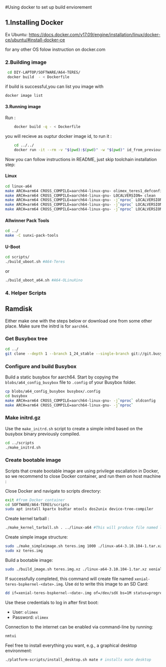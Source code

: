 #Using docker to set up build enviorement

## 1.Installing Docker
Ex Ubuntu:
https://docs.docker.com/v17.09/engine/installation/linux/docker-ce/ubuntu/#install-docker-ce

for any other OS folow instruction on docker.com

### 2.Building image

```bash
 cd DIY-LAPTOP/SOFTWARE/A64-TERES/
 docker build  - < Dockerfile
```

  if build is successful,you can list you image with
```bash
docker image list
```
#### 3.Running image
Run :
```bash	
	docker build -q - < Dockerfile	
```
you will recieve as ouptur docker image id, to run it : 
```bash
	cd ../../ 
	docker run -it --rm -v "$(pwd):$(pwd)" -w "$(pwd)" id_from_previous_command
```

Now you can follow instructions in README, just skip  toolchain installation step:

#### Linux
```bash
cd linux-a64
make ARCH=arm64 CROSS_COMPILE=aarch64-linux-gnu- olimex_teres1_defconfig
make ARCH=arm64 CROSS_COMPILE=aarch64-linux-gnu- LOCALVERSION= clean
make ARCH=arm64 CROSS_COMPILE=aarch64-linux-gnu- -j`nproc` LOCALVERSION= Image
make ARCH=arm64 CROSS_COMPILE=aarch64-linux-gnu- -j`nproc` LOCALVERSION= modules
make ARCH=arm64 CROSS_COMPILE=aarch64-linux-gnu- -j`nproc` LOCALVERSION= modules_install  INSTALL_MOD_PATH=out INSTALL_MOD_STRIP=1
```

#### Allwinner Pack Tools 
```bash
cd ../
make -C sunxi-pack-tools
```
#### U-Boot
```bash
cd scripts/
./build_uboot.sh #A64-Teres
```
or

```bash
./build_uboot_a64.sh #A64-OLinuXino
```

### 4. Helper Scripts

## Ramdisk
Either make one with the steps below or download one from some other place.
Make sure the initrd is for `aarch64`.

### Get Busybox tree
```bash
cd ../
git clone --depth 1 --branch 1_24_stable --single-branch git://git.busybox.net/busybox busybox
```

### Configure and build Busybox

Build a static busybox for aarch64. Start by copying the `blobs/a64_config_busybox`
file to `.config` of your Busybox folder.

```bash
cp blobs/a64_config_busybox busybox/.config
cd busybox 
make ARCH=arm64 CROSS_COMPILE=aarch64-linux-gnu- -j`nproc` oldconfig
make ARCH=arm64 CROSS_COMPILE=aarch64-linux-gnu- -j`nproc`
```

### Make initrd.gz
Use the `make_initrd.sh` script to create a simple initrd based on the busybox binary previously compiled.

```bash
cd ../scripts
./make_initrd.sh
```

### Create bootable image
Scripts that create bootable image are using privilege escallation in Docker, so we recommend to close Docker container,
and run them on host machine :

Close Docker and navigate to scripts directory:
```bash
exit #from Docker container
cd SOFTWARE/A64-TERES/scripts
sudo apt install kpartx bsdtar mtools dos2unix device-tree-compiler
```

Create kernel tarball :
```bash 
./make_kernel_tarball.sh . ../linux-a64 #This will produce file named linux-a64-xx.yy.zz.tar.xz 
```

Create simple image structure:
```bash
sudo ./make_simpleimage.sh teres.img 1000 ./linux-a64-3.10.104-1.tar.xz 
sudo xz teres.img
```

Build a bootable image:
```bash
sudo ./build_image.sh teres.img.xz ./linux-a64-3.10.104-1.tar.xz xenial
```

If successfully completed, this command will create file named `xenial-teres-bspkernel-<date>.img`.
Use `dd` to write this image to an SD Card:

```bash
dd if=xenial-teres-bspkernel-<date>.img of=/dev/sdX bs=1M status=progress
```

Use these credentials to log in after first boot:
- User: `olimex`
- Password: `olimex`

Connection to the internet can be enabled via command-line by running:
```bash
nmtui
```

Feel free to install everything you want, e.g., a graphical desktop environment: 
```bash
./platform-scripts/install_desktop.sh mate # installs mate desktop
```


